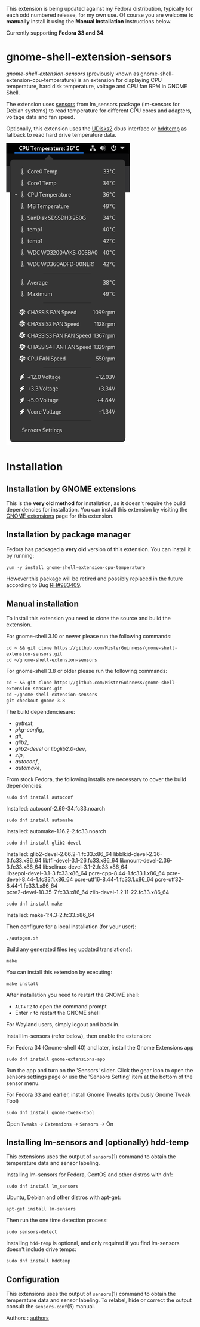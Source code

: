 This extension is being updated against my Fedora distribution, typically for each odd numbered release, for my own use. Of course you are welcome to **manually** install it using the **Manual Installation** instructions below.

Currently supporting **Fedora 33 and 34**.

gnome-shell-extension-sensors
=============================
*gnome-shell-extension-sensors* (previously known as gnome-shell-extension-cpu-temperature)
is an extension for displaying CPU temperature, hard disk temperature, voltage and
CPU fan RPM in GNOME Shell.

The extension uses [sensors] from lm_sensors package (lm-sensors for Debian systems)
to read temperature for different CPU cores and adapters, voltage data and fan speed.

Optionally, this extension uses the [UDisks2] dbus interface or [hddtemp] as fallback to
read hard drive temperature data.

![screenshot]

Installation
=============

Installation by GNOME extensions
-------------------------------

This is the **very old method** for installation, as it doesn't require the build
dependencies for installation.
You can install this extension by visiting the [GNOME extensions]
page for this extension.

Installation by package manager
-------------------------------

Fedora has packaged a **very old** version of this extension. You can install it by running:

`yum -y install gnome-shell-extension-cpu-temperature`

However this package will be retired and possibly replaced in the future according to Bug [RH#983409].

Manual installation
-------------------

To install this extension you need to clone the source and build the extension.

For gnome-shell 3.10 or newer please run the following commands:

    cd ~ && git clone https://github.com/MisterGuinness/gnome-shell-extension-sensors.git
    cd ~/gnome-shell-extension-sensors

For gnome-shell 3.8 or older please run the following commands:

    cd ~ && git clone https://github.com/MisterGuinness/gnome-shell-extension-sensors.git
    cd ~/gnome-shell-extension-sensors
    git checkout gnome-3.8

The build dependenciesare:

* *gettext*,
* *pkg-config*,
* *git*,
* *glib2*,
* *glib2-devel* or *libglib2.0-dev*,
* *zip*,
* *autoconf*,
* *automake*,

From stock Fedora, the following installs are necessary to cover the build dependencies:

    sudo dnf install autoconf

Installed:
  autoconf-2.69-34.fc33.noarch

    sudo dnf install automake

Installed:
  automake-1.16.2-2.fc33.noarch

    sudo dnf install glib2-devel

Installed:
  glib2-devel-2.66.2-1.fc33.x86_64      libblkid-devel-2.36-3.fc33.x86_64      libffi-devel-3.1-26.fc33.x86_64      libmount-devel-2.36-3.fc33.x86_64      libselinux-devel-3.1-2.fc33.x86_64     
  libsepol-devel-3.1-3.fc33.x86_64      pcre-cpp-8.44-1.fc33.1.x86_64          pcre-devel-8.44-1.fc33.1.x86_64      pcre-utf16-8.44-1.fc33.1.x86_64        pcre-utf32-8.44-1.fc33.1.x86_64        
  pcre2-devel-10.35-7.fc33.x86_64       zlib-devel-1.2.11-22.fc33.x86_64

    sudo dnf install make

Installed:
  make-1:4.3-2.fc33.x86_64

Then configure for a local installation (for your user):

    ./autogen.sh

Build any generated files (eg updated translations):

    make

You can install this extension by executing:

    make install

After installation you need to restart the GNOME shell:

* `ALT`+`F2` to open the command prompt
* Enter `r` to restart the GNOME shell

For Wayland users, simply logout and back in.

Install lm-sensors (refer below), then enable the extension:

For Fedora 34 (Gnome-shell 40) and later, install the Gnome Extensions app

    sudo dnf install gnome-extensions-app

Run the app and turn on the 'Sensors' slider. Click the gear icon to open the sensors settings page or use the 'Sensors Setting' item at the bottom of the sensor menu.

For Fedora 33 and earlier, install Gnome Tweaks (previously Gnome Tweak Tool)

    sudo dnf install gnome-tweak-tool

Open `Tweaks` -> `Extensions` -> `Sensors` -> On


Installing lm-sensors and (optionally) hdd-temp
-------------
This extensions uses the output of `sensors`(1) command to obtain the
temperature data and sensor labeling. 

Installing lm-sensors for Fedora, CentOS and other distros with dnf:

    sudo dnf install lm_sensors

Ubuntu, Debian and other distros with apt-get:

    apt-get install lm-sensors

Then run the one time detection process:

    sudo sensors-detect

Installing `hdd-temp` is optional, and only required if you find lm-sensors doesn't include drive temps:

    sudo dnf install hddtemp


Configuration
---------------------

This extensions uses the output of `sensors`(1) command to obtain the
temperature data and sensor labeling. To relabel, hide or correct the
output consult the `sensors.conf`(5) manual.

Authors : [authors]

[sensors]: http://www.lm-sensors.org/
[UDisks2]: http://www.freedesktop.org/wiki/Software/udisks/
[hddtemp]: https://savannah.nongnu.org/projects/hddtemp/
[GNOME extensions]: https://extensions.gnome.org/extension/82/cpu-temperature-indicator/
[authors]: https://github.com/xtranophilist/gnome-shell-extension-sensors/graphs/contributors
[screenshot]: Fedora33.png
[RH#983409]: https://bugzilla.redhat.com/show_bug.cgi?id=983409

